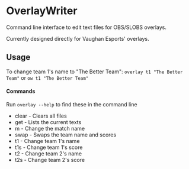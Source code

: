 # OverlayWriter
Command line interface to edit text files for OBS/SLOBS overlays.

Currently designed directly for Vaughan Esports' overlays.

## Usage
To change team 1's name to "The Better Team": `overlay t1 "The Better Team"` or `ow t1 "The Better Team"`

#### Commands
Run `overlay --help` to find these in the command line

-   clear  - Clears all files
-   get    - Lists the current texts
-   m      - Change the match name
-   swap   - Swaps the team name and scores
-   t1     - Change team 1's name
-   t1s    - Change team 1's score
-   t2     - Change team 2's name
-   t2s    - Change team 2's score
